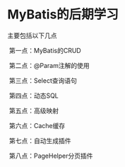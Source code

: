 # MyBatis的后期学习

主要包括以下几点

​	第一点：MyBatis的CRUD

​	第二点：@Param注解的使用

​	第三点：Select查询语句

​	第四点：动态SQL

​	第五点：高级映射

​	第六点：Cache缓存

​	第七点：自动生成插件

​	第八点：PageHelper分页插件